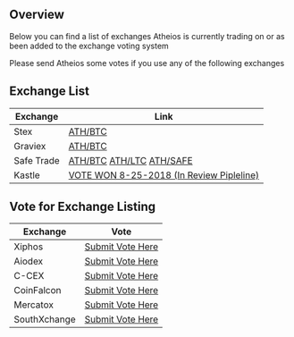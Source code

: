 ## Overview
Below you can find a list of exchanges Atheios is currently trading on or as been added to the exchange voting system

Please send Atheios some votes if you use any of the following exchanges 

## Exchange List
| Exchange | Link |
|------|------|
| Stex | [ATH/BTC](https://app.stex.com/en/trade/pair/BTC/ATH/1D) |
| Graviex | [ATH/BTC](https://graviex.net/markets/athbtc) |
| Safe Trade | [ATH/BTC](https://safe.trade/trading/athbtc)  [ATH/LTC](https://safe.trade/trading/athltc)  [ATH/SAFE](https://safe.trade/trading/athsafe) |
| Kastle | [VOTE WON 8-25-2018 (In Review Pipleline)](https://kastle.pro/) |


## Vote for Exchange Listing
| Exchange | Vote |
|------|------|
| Xiphos | [Submit Vote Here](https://xiphos.exchange/vote) |
| Aiodex | [Submit Vote Here](https://aiodex.com/vote/ATH) |
| C-CEX | [Submit Vote Here](https://c-cex.com/?id=vote&coin=ath) |
| CoinFalcon | [Submit Vote Here](https://feedback.coinfalcon.com/coin-request/p/atheios-ath) |
| Mercatox | [Submit Vote Here](https://mercatox.com/coins/list?name=Atheios) |
| SouthXchange | [Submit Vote Here](https://www.southxchange.com/Home/Vote) |
